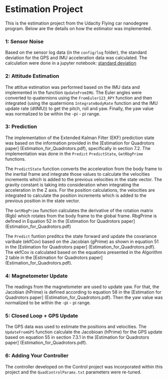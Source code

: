# Estimation Project #

This is the estimation project from the Udacity Flying car nanodegree program. Below are the details on how the estimator was implemented.

### 1: Sensor Noise ###

Based on the sensor log data (in the `config/log` folder), the standard deviation for the GPS and IMU acceleration data was calculated. The calculation were done in a jupyter notebook: [standard deviation](standard_deviation.ipynb)

### 2: Attitude Estimation ###
The attitue estimation was performed based on the IMU data and implemented in the function `UpdateFromIMU`. The Euler angles were converted to quaternions using the `FromEuler123_RPY` function and then integrated (using the quaternions `IntegrateBodyRate` function and the IMU update rate (dtIMU)) to get the pitch, roll and yaw. Finally, the yaw value was normalized to be within the -pi - pi range.

### 3: Prediction ###
The implementation of the Extended Kalman Filter (EKF) prediction state was based on the information provided in the [Estimation for Quadrotors paper] (Estimation_for_Quadrotors.pdf), specifically in section 7.2. The implementation was done in the `Predict` `PredictState`, `GetRbgPrime` functions. 

The `PredictState` function converts the acceleration from the body frame to the inertial frame and integrate those values to calculate the velocities increments which is added to the previous velocities in the state vector. The gravity constant is taking into consideration when integrating the acceleration in the Z axis. For the position calculations, the velocities are integrated to calculate the position increments which is added to the previous position in the state vector.

The `GetRbgPrime` function calculates the derivative of the rotation matrix (Rgb) which rotates from the body frame to the global frame. RbgPrime is defined in Equation 52 in the [Estimation for Quadrotors paper] (Estimation_for_Quadrotors.pdf)

The `Predict` funtion preditcs the state forward and update the covariance varibale (ekfCov) based on the Jacobian (gPrime) as shown in equation 51 in the [Estimation for Quadrotors paper] (Estimation_for_Quadrotors.pdf). The ekfCov is calculated based on the equations presented in the Algorithm 2 table in the [Estimation for Quadrotors paper] (Estimation_for_Quadrotors.pdf).

### 4: Magnetometer Update ###
The readings from the magnetometer are used to update yaw. For that, the Jacobian (hPrime) is defined according to equation 58 in the [Estimation for Quadrotors paper] (Estimation_for_Quadrotors.pdf). Then the yaw value was normalized to be within the -pi - pi range.

### 5: Closed Loop + GPS Update ###
The GPS data was used to estimate the positions and velocities. The `UpdateFromGPS` function calculate the Jacobioan (hPrime) for the GPS update based on equation 55 in section 7.3.1 in the [Estimation for Quadrotors paper] (Estimation_for_Quadrotors.pdf).

### 6: Adding Your Controller ###
The controller developed on the Control project was incorporated within this project and the `QuadControlParams.txt` parameters were re-tuned.
